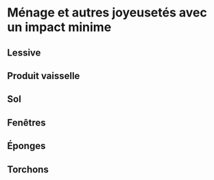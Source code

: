 # Ménage et autres joyeusetés avec un impact minime

## Lessive
## Produit vaisselle
## Sol
## Fenêtres
## Éponges
## Torchons

